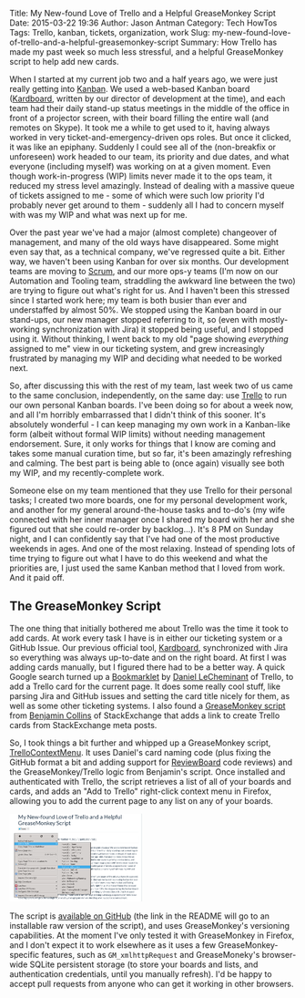 Title: My New-found Love of Trello and a Helpful GreaseMonkey Script
Date: 2015-03-22 19:36
Author: Jason Antman
Category: Tech HowTos
Tags: Trello, kanban, tickets, organization, work
Slug: my-new-found-love-of-trello-and-a-helpful-greasemonkey-script
Summary: How Trello has made my past week so much less stressful, and a helpful GreaseMonkey script to help add new cards.

When I started at my current job two and a half years ago, we were just really getting into [Kanban](http://en.wikipedia.org/wiki/Kanban_%28development%29).
We used a web-based Kanban board ([Kardboard](https://github.com/cmheisel/kardboard), written by our director of development at the time), and each team had
their daily stand-up status meetings in the middle of the office in front of a projector screen, with their board filling the entire wall (and remotes on Skype). It took me a while
to get used to it, having always worked in very ticket-and-emergency-driven ops roles. But once it clicked, it was like an epiphany. Suddenly I could see all
of the (non-breakfix or unforeseen) work headed to our team, its priority and due dates, and what everyone (including myself) was working on at a given moment.
Even though work-in-progress (WIP) limits never made it to the ops team, it reduced my stress level amazingly. Instead of dealing with a massive queue of tickets
assigned to me - some of which were such low priority I'd probably never get around to them - suddenly all I had to concern myself with was my WIP and what was
next up for me.

Over the past year we've had a major (almost complete) changeover of management, and many of the old ways have disappeared. Some might even say that, as a technical
company, we've regressed quite a bit. Either way, we haven't been using Kanban for over six months. Our development teams are moving to [Scrum](http://en.wikipedia.org/wiki/Scrum_%28software_development%29),
and our more ops-y teams (I'm now on our Automation and Tooling team, straddling the awkward line between the two) are trying to figure out what's right for us.
And I haven't been this stressed since I started work here; my team is both busier than ever and understaffed by almost 50%. We stopped using the Kanban board in our
stand-ups, our new manager stopped referring to it, so (even with mostly-working synchronization with Jira) it stopped being useful, and I stopped using it. Without thinking,
I went back to my old "page showing <em>everything</em> assigned to me" view in our ticketing system, and grew increasingly frustrated by managing my WIP and deciding what
needed to be worked next.

So, after discussing this with the rest of my team, last week two of us came to the same conclusion, independently, on the same day: use [Trello](https://trello.com/) to
run our own personal Kanban boards. I've been doing so for about a week now, and all I'm horribly embarrassed that I didn't think of this sooner. It's absolutely wonderful -
I can keep managing my own work in a Kanban-like form (albeit without formal WIP limits) without needing management endorsement. Sure, it only works for things that I know
are coming and takes some manual curation time, but so far, it's been amazingly refreshing and calming. The best part is being able to (once again) visually see
both my WIP, and my recently-complete work.

Someone else on my team mentioned that they use Trello for their personal tasks; I created two more boards, one for my personal development work, and another for my general
around-the-house tasks and to-do's (my wife connected with her inner manager once I shared my board with her and she figured out that she could re-order by backlog...).
It's 8 PM on Sunday night, and I can confidently say that I've had one of the most productive weekends in ages. And one of the most relaxing. Instead of spending
lots of time trying to figure out what I have to do this weekend and what the priorities are, I just used the same Kanban method that I loved from work. And it
paid off.

## The GreaseMonkey Script

The one thing that initially bothered me about Trello was the time it took to add cards. At work every task I have is in either our ticketing system or
a GitHub Issue. Our previous official tool, [Kardboard](https://github.com/cmheisel/kardboard), synchronized with Jira so everything was always
up-to-date and on the right board. At first I was adding cards manually, but I figured there had to be a better way. A quick Google search turned up
a [Bookmarklet](https://github.com/danlec/Trello-Bookmarklet) by [Daniel LeCheminant](https://github.com/danlec) of Trello, to add a Trello card for the current
page. It does some really cool stuff, like parsing Jira and GitHub issues and setting the card title nicely for them, as well as some other ticketing
systems. I also found a [GreaseMonkey script](https://gist.github.com/aggieben/5811685) from [Benjamin Collins](https://github.com/aggieben) of StackExchange
that adds a link to create Trello cards from StackExchange meta posts.

So, I took things a bit further and whipped up a GreaseMonkey script, [TrelloContextMenu](https://github.com/jantman/userscripts#trellocontextmenu). It
uses Daniel's card naming code (plus fixing the GitHub format a bit and adding support for [ReviewBoard](https://www.reviewboard.org/) code reviews) and
the GreaseMonkey/Trello logic from Benjamin's script. Once installed and authenticated with Trello, the script retrieves a list of all of your boards
and cards, and adds an "Add to Trello" right-click context menu in Firefox, allowing you to add the current page to any list on any of your boards.

[![screenshot of TrelloContextMenu context menu popup in Firefox](/GFX/TrelloContextMenu_sm.png)](/GFX/TrelloContextMenu_large.png)

The script is [available on GitHub](https://github.com/jantman/userscripts#trellocontextmenu) (the link in the README will go to an installable raw
version of the script), and uses GreaseMonkey's versioning capabilities. At the moment I've only tested it with GreaseMonkey in Firefox, and I don't
expect it to work elsewhere as it uses a few GreaseMonkey-specific features, such as ``GM_xmlhttpRequest`` and GreaseMoneky's browser-wide SQLite
persistent storage (to store your boards and lists, and authentication credentials, until you manually refresh). I'd be happy to accept pull requests
from anyone who can get it working in other browsers.
